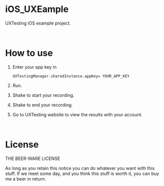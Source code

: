 # iOS_UXEample

UXTesting iOS example project.

<br>


# How to use

1. Enter your app key in 



	``UXTestingManager.sharedInstance.appKey= YOUR_APP_KEY ``
 


2. Run.

3. Shake to start your recording.

4. Shake to end your recording. 

5. Go to UXTesting website to view the results with your account.

<br>



# License

THE BEER-WARE LICENSE

As long as you retain this notice you can do whatever you want with this stuff. If we meet some day, and you think this stuff is worth it, you can buy me a beer in return.